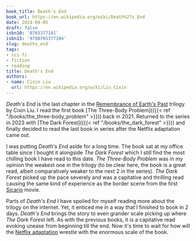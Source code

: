 ```yaml
---
book_title: Death's End
book_url: https://en.wikipedia.org/wiki/Death%27s_End
date: 2024-04-05
draft: false
isbn10: '0765377101'
isbn13: '9780765377104'
slug: deaths_end
tags:
- sci-fi
- fiction
- reading
title: Death's End
authors:
- name: Cixin Liu
  url: https://en.wikipedia.org/wiki/Liu_Cixin
---
```



_Death's End_ is the last chapter in the [Remembrance of Earth's Past](https://en.wikipedia.org/wiki/Remembrance_of_Earth%27s_Past) trilogy by Cixin Liu. I read the first book [The Three-Body Problem](({{< ref "/books/the_three-body_problem" >}})) back in 2021. Returned to the series in 2023 with [The Dark Forest](({{< ref "/books/the_dark_forest" >}})) and finally decided to read the last book in series after the Netflix adaptation came out.

I was putting _Death's End_ aside for a long time. The book sat at my office table since I bought it alongside _The Dark Forest_ which I still find the most chilling book I have read to this date. _The Three-Body Problem_ was in my opinion the weakest one in the trilogy (to be clear here, the book is a great read, albeit comparatively weaker to the next 2 in the series). _The Dark Forest_ picked up the pace severely and was a capitative and thrilling read causing the same kind of experience as the border scene from the first [Sicario](https://en.wikipedia.org/wiki/Sicario_(2015_film)) movie.

Parts of _Death's End_ I have spoiled for myself reading more about the trilogy on the internet. Yet, it enticed me in a way that I finished to book in 2 days. _Death's End_ brings the story to even grander scale picking up where _The Dark Forest_ left. As with the previous books, it is a capitative read evoking unease from beginning till the end. Now it's time to wait for how will the [Netflix adaptation](https://en.wikipedia.org/wiki/3_Body_Problem_(TV_series)) wrestle with the enormous scale of the book.

